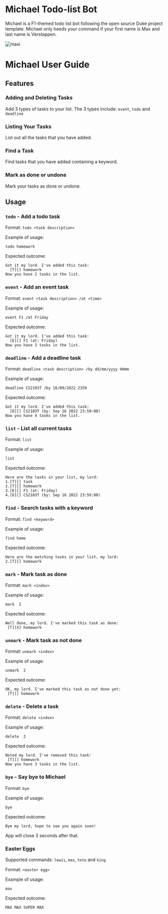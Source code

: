 # Michael Todo-list Bot
Michael is a F1-themed todo list bot following the open source Duke project template. Michael only heeds your command if your first name is Max and last name is Verstappen.

![masi](https://user-images.githubusercontent.com/46512542/190847321-dd88dac3-afc7-45d8-a044-e909748aadb4.jpeg)

# Michael User Guide
## Features
### Adding and Deleting Tasks

Add 3 types of tasks to your list. The 3 types include: `event`, `todo` and `deadline`

### Listing Your Tasks
List out all the tasks that you have added.

### Find a Task
Find tasks that you have added containing a keyword.

### Mark as done or undone
Mark your tasks as done or undone.

## Usage
### `todo` - Add a todo task
Format: `todo <task description>`

Example of usage:

`todo homework`

Expected outcome:
```
Got it my lord. I've added this task:
  [T][] homework
Now you have 2 tasks in the list.
```

### `event` - Add an event task
Format: `event <task description> /at <time>`

Example of usage:

`event F1 /at Friday`

Expected outcome:
```
Got it my lord. I've added this task:
  [E][] F1 (at: Friday)
Now you have 3 tasks in the list.
```

### `deadline` - Add a deadline task
Format: `deadline <task description> /by dd/mm/yyyy HHmm`

Example of usage:

`deadline CS2103T /by 16/09/2022 2359`

Expected outcome:
```
Got it my lord. I've added this task:
  [D][] CS2103T (by: Sep 16 2022 23:59:00)
Now you have 4 tasks in the list.
```

### `list` - List all current tasks
Format: `list`

Example of usage:

`list`

Expected outcome:
```
Here are the tasks in your list, my lord:
1.[T][] task
2.[T][] homework
3.[E][] F1 (at: Friday)
4.[D][] CS2103T (by: Sep 16 2022 23:59:00)
```

### `find` - Search tasks with a keyword
Format: `find <keyword>`

Example of usage:

`find home`

Expected outcome:
```
Here are the matching tasks in your list, my lord:
2.[T][] homework
```

### `mark` - Mark task as done
Format: `mark <index>`

Example of usage:

`mark  2`

Expected outcome:
```
Well done, my lord. I've marked this task as done:
 [T][X] homework
```

### `unmark` - Mark task as not done
Format: `unmark <index>`

Example of usage:

`unmark  2`

Expected outcome:
```
OK, my lord. I've marked this task as not done yet:
 [T][] homework
```

### `delete` - Delete a task
Format: `delete <index>`

Example of usage:

`delete  2`

Expected outcome:
```
Noted my lord. I've removed this task:
 [T][] homework
Now you have 3 tasks in the list.
```

### `bye` - Say bye to Michael
Format: `bye`

Example of usage:

`bye`

Expected outcome:
```
Bye my lord, hope to see you again soon!
```
App will close 3 seconds after that.

### Easter Eggs
Supported commands: `lewis`, `max`, `toto` and `king`

Format: `<easter egg>`

Example of usage:

`max`

Expected outcome:
```
MAX MAX SUPER MAX
```
